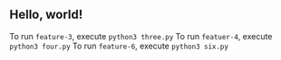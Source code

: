 ## Hello, world!

To run `feature-3`, execute `python3 three.py`
To run `featuer-4`, execute `python3 four.py`
To run `feature-6`, execute `python3 six.py`
